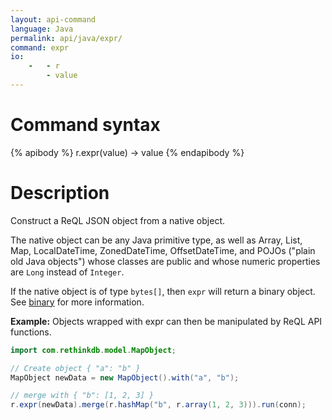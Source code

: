 ```yaml
---
layout: api-command
language: Java
permalink: api/java/expr/
command: expr
io:
    -   - r
        - value
---
```


# Command syntax #

{% apibody %}
r.expr(value) &rarr; value
{% endapibody %}

# Description #

Construct a ReQL JSON object from a native object.

The native object can be any Java primitive type, as well as Array, List, Map, LocalDateTime, ZonedDateTime, OffsetDateTime, and POJOs ("plain old Java objects") whose classes are public and whose numeric properties are `Long` instead of `Integer`.

If the native object is of type `bytes[]`, then `expr` will return a binary object. See [binary](/api/java/binary) for more information.

__Example:__ Objects wrapped with expr can then be manipulated by ReQL API functions.

```java
import com.rethinkdb.model.MapObject;

// Create object { "a": "b" }
MapObject newData = new MapObject().with("a", "b");

// merge with { "b": [1, 2, 3] }
r.expr(newData).merge(r.hashMap("b", r.array(1, 2, 3))).run(conn);
```
